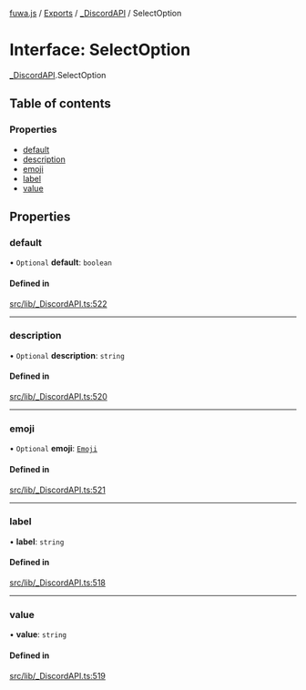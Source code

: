 [fuwa.js](../README.md) / [Exports](../modules.md) / [\_DiscordAPI](../modules/_DiscordAPI.md) / SelectOption

# Interface: SelectOption

[_DiscordAPI](../modules/_DiscordAPI.md).SelectOption

## Table of contents

### Properties

- [default](_DiscordAPI.SelectOption.md#default)
- [description](_DiscordAPI.SelectOption.md#description)
- [emoji](_DiscordAPI.SelectOption.md#emoji)
- [label](_DiscordAPI.SelectOption.md#label)
- [value](_DiscordAPI.SelectOption.md#value)

## Properties

### default

• `Optional` **default**: `boolean`

#### Defined in

[src/lib/_DiscordAPI.ts:522](https://github.com/Fuwajs/Fuwa.js/blob/d4e1de5/src/lib/_DiscordAPI.ts#L522)

___

### description

• `Optional` **description**: `string`

#### Defined in

[src/lib/_DiscordAPI.ts:520](https://github.com/Fuwajs/Fuwa.js/blob/d4e1de5/src/lib/_DiscordAPI.ts#L520)

___

### emoji

• `Optional` **emoji**: [`Emoji`](_DiscordAPI.Emoji.md)

#### Defined in

[src/lib/_DiscordAPI.ts:521](https://github.com/Fuwajs/Fuwa.js/blob/d4e1de5/src/lib/_DiscordAPI.ts#L521)

___

### label

• **label**: `string`

#### Defined in

[src/lib/_DiscordAPI.ts:518](https://github.com/Fuwajs/Fuwa.js/blob/d4e1de5/src/lib/_DiscordAPI.ts#L518)

___

### value

• **value**: `string`

#### Defined in

[src/lib/_DiscordAPI.ts:519](https://github.com/Fuwajs/Fuwa.js/blob/d4e1de5/src/lib/_DiscordAPI.ts#L519)
